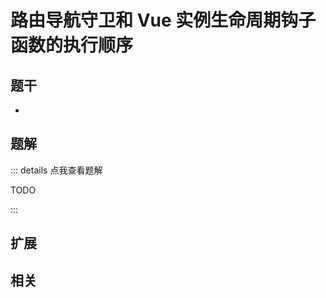 # 路由导航守卫和 Vue 实例生命周期钩子函数的执行顺序


## 题干

- 



## 题解

::: details 点我查看题解

  TODO

:::



## 扩展



## 相关
